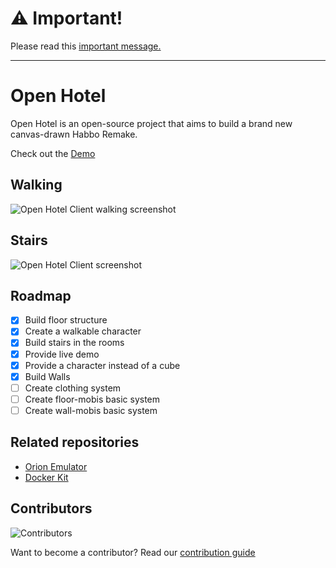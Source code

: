 # ⚠️ Important!

Please read this [important message.](https://github.com/open-hotel/open-hotel-client/issues/43)

---

# Open Hotel

Open Hotel is an open-source project that aims to build a brand new canvas-drawn Habbo Remake.

Check out the [Demo](https://structure-migration--open-hotel-demo.netlify.com/)

## Walking

![Open Hotel Client walking screenshot](./packages/client/public/resources/images/rungif.gif)

## Stairs

![Open Hotel Client screenshot](./packages/client/public/resources/images/hclient.gif)

## Roadmap

- [x] Build floor structure
- [x] Create a walkable character
- [x] Build stairs in the rooms
- [x] Provide live demo
- [x] Provide a character instead of a cube
- [x] Build Walls
- [ ] Create clothing system
- [ ] Create floor-mobis basic system
- [ ] Create wall-mobis basic system

## Related repositories

- [Orion Emulator](https://github.com/open-hotel/orion-emulator)
- [Docker Kit](https://github.com/open-hotel/docker-kit)

## Contributors

![Contributors](https://contributors-img.firebaseapp.com/image?repo=open-hotel/open-hotel-client)

Want to become a contributor? Read our [contribution guide](./CONTRIBUTING.md)
